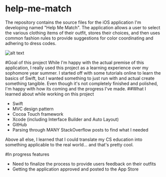 # help-me-match
The repository contains the source files for the iOS application I'm developing named "Help Me Match".  The application allows a user to select the various clothing items of their outfit, stores their choices, and then uses common fashion rules to provide suggestions for color coordinating and adhering to dress codes.

![alt text](https://github.com/ajrcodes/help-me-match/blob/master/image_HelpMeMatch.png "Help Me Match")

#Goal of this project
While I'm happy with the actual premise of this application, I really used this project as a learning experience over my sophomore year summer.  I started off with some tutorials online to learn the basics of Swift, but I wanted something to just run with and actual create something tangible.  Even though it's not completely finished and polished, I'm happy with how its coming and the progress I've made.
##What I learned about while working on this project
- Swift
- MVC design pattern
- Cocoa Touch framework
- Xcode (including Interface Builder and Auto Layout)
- GitHub
- Parsing through MANY StackOverflow posts to find what I needed 
 
Above all else, I learned that I could translate my CS education into something applicable to the real world... and that's pretty cool.

#In progress features
- Need to finalize the process to provide users feedback on their outfits
- Getting the application approved and posted to the App Store




